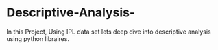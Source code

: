 # Descriptive-Analysis-
In this Project, Using IPL data set lets deep dive into descriptive analysis using python libraires. 
